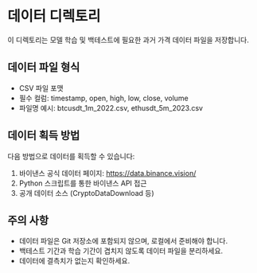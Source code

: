 # 데이터 디렉토리

이 디렉토리는 모델 학습 및 백테스트에 필요한 과거 가격 데이터 파일을 저장합니다.

## 데이터 파일 형식

- CSV 파일 포맷
- 필수 컬럼: timestamp, open, high, low, close, volume
- 파일명 예시: btcusdt_1m_2022.csv, ethusdt_5m_2023.csv

## 데이터 획득 방법

다음 방법으로 데이터를 획득할 수 있습니다:

1. 바이낸스 공식 데이터 페이지: https://data.binance.vision/
2. Python 스크립트를 통한 바이낸스 API 접근
3. 공개 데이터 소스 (CryptoDataDownload 등)

## 주의 사항

- 데이터 파일은 Git 저장소에 포함되지 않으며, 로컬에서 준비해야 합니다.
- 백테스트 기간과 학습 기간이 겹치지 않도록 데이터 파일을 분리하세요.
- 데이터에 결측치가 없는지 확인하세요.